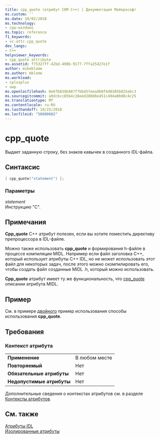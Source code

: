 ```yaml
---
title: cpp_quote (атрибут COM C++) | Документация Майкрософт
ms.custom: ''
ms.date: 10/02/2018
ms.technology:
- cpp-windows
ms.topic: reference
f1_keywords:
- vc-attr.cpp_quote
dev_langs:
- C++
helpviewer_keywords:
- cpp_quote attribute
ms.assetid: f75327ff-42bd-498b-9177-7ffa25427e1f
author: mikeblome
ms.author: mblome
ms.workload:
- cplusplus
- uwp
ms.openlocfilehash: 0e67b839b487f7bb457eeadb0f4d0385b025ebc3
ms.sourcegitcommit: a9dcbcc85b4c28eed280d8e451c494a00d8c4c25
ms.translationtype: MT
ms.contentlocale: ru-RU
ms.lasthandoff: 10/25/2018
ms.locfileid: "50080602"
---
```

# <a name="cppquote"></a>cpp_quote

Выдает заданную строку, без знаков кавычек в созданного IDL-файла.

## <a name="syntax"></a>Синтаксис

```cpp
[ cpp_quote("statement") ];
```

### <a name="parameters"></a>Параметры

*statement*<br/>
Инструкцию "C".

## <a name="remarks"></a>Примечания

**Cpp_quote** C++ атрибут полезен, если вы хотите поместить директиву препроцессора в IDL-файле.

Можно также использовать **cpp_quote** и формирования h-файле в процессе компиляции MIDL. Например если файл заголовка C++, который использует атрибуты C++ IDL, но не может использовать этот файл для некоторых задач, после этого можно скомпилировать его, чтобы создать файл созданные MIDL .h, который можно использовать.

**Cpp_quote** атрибут имеет ту же функциональность, что [cpp_quote](/windows/desktop/Midl/cpp-quote) описании атрибута MIDL.

## <a name="example"></a>Пример

См. в примере [двойного](dual.md) пример использования способы использования **cpp_quote**.

## <a name="requirements"></a>Требования

### <a name="attribute-context"></a>Контекст атрибута

|||
|-|-|
|**Применение**|В любом месте|
|**Повторяемый**|Нет|
|**Обязательные атрибуты**|Нет|
|**Недопустимые атрибуты**|Нет|

Дополнительные сведения о контекстах атрибутов см. в разделе [Контексты атрибутов](cpp-attributes-com-net.md#contexts).

## <a name="see-also"></a>См. также

[Атрибуты IDL](idl-attributes.md)<br/>
[Изолированные атрибуты](stand-alone-attributes.md)
